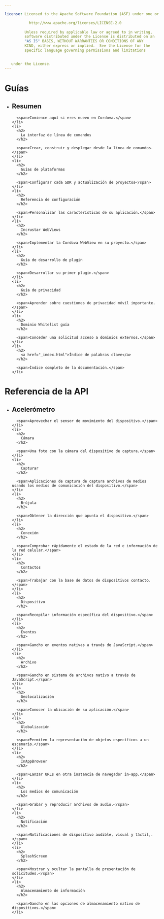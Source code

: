 ```yaml
---

license: Licensed to the Apache Software Foundation (ASF) under one or more contributor license agreements. See the NOTICE file distributed with this work for additional information regarding copyright ownership. The ASF licenses this file to you under the Apache License, Version 2.0 (the "License"); you may not use this file except in compliance with the License. You may obtain a copy of the License at

           http://www.apache.org/licenses/LICENSE-2.0
    
         Unless required by applicable law or agreed to in writing,
         software distributed under the License is distributed on an
         "AS IS" BASIS, WITHOUT WARRANTIES OR CONDITIONS OF ANY
         KIND, either express or implied.  See the License for the
         specific language governing permissions and limitations
    

   under the License.
---
```


<div id="home">
  <h1>
    Guías
  </h1>
  
  <ul>
    <li>
      <h2>
        Resumen
      </h2>
      
      <span>Comience aquí si eres nuevo en Cordova.</span>
    </li>
    <li>
      <h2>
        La interfaz de línea de comandos
      </h2>
      
      <span>Crear, construir y desplegar desde la línea de comandos.</span>
    </li>
    <li>
      <h2>
        Guías de plataformas
      </h2>
      
      <span>Configurar cada SDK y actualización de proyectos</span>
    </li>
    <li>
      <h2>
        Referencia de configuración
      </h2>
      
      <span>Personalizar las características de su aplicación.</span>
    </li>
    <li>
      <h2>
        Incrustar WebViews
      </h2>
      
      <span>Implementar la Cordova WebView en su proyecto.</span>
    </li>
    <li>
      <h2>
        Guía de desarrollo de plugin
      </h2>
      
      <span>Desarrollar su primer plugin.</span>
    </li>
    <li>
      <h2>
        Guía de privacidad
      </h2>
      
      <span>Aprender sobre cuestiones de privacidad móvil importante.</span>
    </li>
    <li>
      <h2>
        Dominio Whitelist guía
      </h2>
      
      <span>Conceder una solicitud acceso a dominios externos.</span>
    </li>
    <li>
      <h2>
        <a href="_index.html">Índice de palabras clave</a>
      </h2>
      
      <span>Índice completo de la documentación.</span>
    </li>
  </ul>
  
  <h1>
    Referencia de la API
  </h1>
  
  <ul>
    <li>
      <h2>
        Acelerómetro
      </h2>
      
      <span>Aprovechar el sensor de movimiento del dispositivo.</span>
    </li>
    <li>
      <h2>
        Cámara
      </h2>
      
      <span>Una foto con la cámara del dispositivo de captura.</span>
    </li>
    <li>
      <h2>
        Capturar
      </h2>
      
      <span>Aplicaciones de captura de captura archivos de medios usando los medios de comunicación del dispositivo.</span>
    </li>
    <li>
      <h2>
        Brújula
      </h2>
      
      <span>Obtener la dirección que apunta el dispositivo.</span>
    </li>
    <li>
      <h2>
        Conexión
      </h2>
      
      <span>Comprobar rápidamente el estado de la red e información de la red celular.</span>
    </li>
    <li>
      <h2>
        Contactos
      </h2>
      
      <span>Trabajar con la base de datos de dispositivos contacto.</span>
    </li>
    <li>
      <h2>
        Dispositivo
      </h2>
      
      <span>Recopilar información específica del dispositivo.</span>
    </li>
    <li>
      <h2>
        Eventos
      </h2>
      
      <span>Gancho en eventos nativas a través de JavaScript.</span>
    </li>
    <li>
      <h2>
        Archivo
      </h2>
      
      <span>Gancho en sistema de archivos nativo a través de JavaScript.</span>
    </li>
    <li>
      <h2>
        Geolocalización
      </h2>
      
      <span>Conocer la ubicación de su aplicación.</span>
    </li>
    <li>
      <h2>
        Globalización
      </h2>
      
      <span>Permiten la representación de objetos específicos a un escenario.</span>
    </li>
    <li>
      <h2>
        InAppBrowser
      </h2>
      
      <span>Lanzar URLs en otra instancia de navegador in-app.</span>
    </li>
    <li>
      <h2>
        Los medios de comunicación
      </h2>
      
      <span>Grabar y reproducir archivos de audio.</span>
    </li>
    <li>
      <h2>
        Notificación
      </h2>
      
      <span>Notificaciones de dispositivo audible, visual y táctil,.</span>
    </li>
    <li>
      <h2>
        SplashScreen
      </h2>
      
      <span>Mostrar y ocultar la pantalla de presentación de solicitudes.</span>
    </li>
    <li>
      <h2>
        Almacenamiento de información
      </h2>
      
      <span>Gancho en las opciones de almacenamiento nativo de dispositivos.</span>
    </li>
  </ul>
</div>
